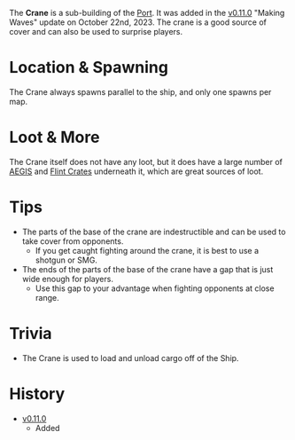The **Crane** is a sub-building of the [Port](/buildings/port). It was added in the [v0.11.0](https://github.com/HasangerGames/suroi/releases/tag/v0.11.0) "Making Waves" update on October 22nd, 2023. The crane is a good source of cover and can also be used to surprise players.

# Location & Spawning

The Crane always spawns parallel to the ship, and only one spawns per map.

# Loot & More

The Crane itself does not have any loot, but it does have a large number of [AEGIS](/obstacles/aegis_crate) and [Flint Crates](/obstacles/flint_crate) underneath it, which are great sources of loot.

# Tips

- The parts of the base of the crane are indestructible and can be used to take cover from opponents.
  - If you get caught fighting around the crane, it is best to use a shotgun or SMG.
- The ends of the parts of the base of the crane have a gap that is just wide enough for players.
  - Use this gap to your advantage when fighting opponents at close range.

# Trivia

- The Crane is used to load and unload cargo off of the Ship.

# History

- [v0.11.0](https://github.com/HasangerGames/suroi/releases/tag/v0.11.0)
  - Added
